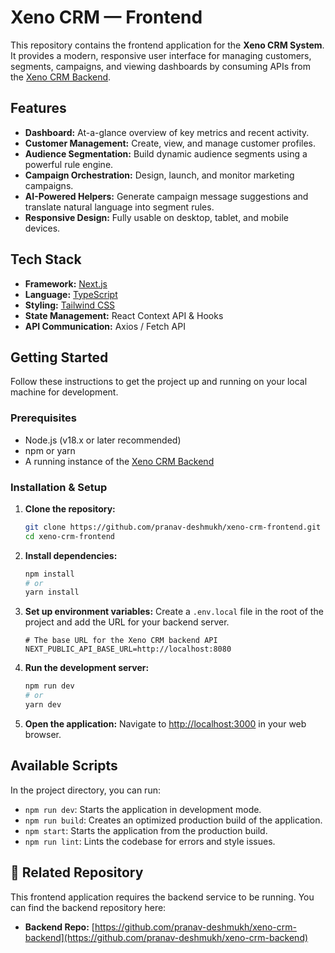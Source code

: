 # Xeno CRM — Frontend

[](https://xeno-crm-frontend-dusky.vercel.app/)

This repository contains the frontend application for the **Xeno CRM System**. It provides a modern, responsive user interface for managing customers, segments, campaigns, and viewing dashboards by consuming APIs from the [Xeno CRM Backend](https://github.com/pranav-deshmukh/xeno-crm-backend).

## Features

- **Dashboard:** At-a-glance overview of key metrics and recent activity.
- **Customer Management:** Create, view, and manage customer profiles.
- **Audience Segmentation:** Build dynamic audience segments using a powerful rule engine.
- **Campaign Orchestration:** Design, launch, and monitor marketing campaigns.
- **AI-Powered Helpers:** Generate campaign message suggestions and translate natural language into segment rules.
- **Responsive Design:** Fully usable on desktop, tablet, and mobile devices.

## Tech Stack

- **Framework:** [Next.js](https://nextjs.org/)
- **Language:** [TypeScript](https://www.typescriptlang.org/)
- **Styling:** [Tailwind CSS](https://tailwindcss.com/)
- **State Management:** React Context API & Hooks
- **API Communication:** Axios / Fetch API

## Getting Started

Follow these instructions to get the project up and running on your local machine for development.

### Prerequisites

- Node.js (v18.x or later recommended)
- npm or yarn
- A running instance of the [Xeno CRM Backend](https://github.com/pranav-deshmukh/xeno-crm-backend)

### Installation & Setup

1.  **Clone the repository:**

    ```bash
    git clone https://github.com/pranav-deshmukh/xeno-crm-frontend.git
    cd xeno-crm-frontend
    ```

2.  **Install dependencies:**

    ```bash
    npm install
    # or
    yarn install
    ```

3.  **Set up environment variables:**
    Create a `.env.local` file in the root of the project and add the URL for your backend server.

    ```env
    # The base URL for the Xeno CRM backend API
    NEXT_PUBLIC_API_BASE_URL=http://localhost:8080
    ```

4.  **Run the development server:**

    ```bash
    npm run dev
    # or
    yarn dev
    ```

5.  **Open the application:**
    Navigate to [http://localhost:3000](https://www.google.com/search?q=http://localhost:3000) in your web browser.

## Available Scripts

In the project directory, you can run:

- `npm run dev`: Starts the application in development mode.
- `npm run build`: Creates an optimized production build of the application.
- `npm start`: Starts the application from the production build.
- `npm run lint`: Lints the codebase for errors and style issues.

## 🔗 Related Repository

This frontend application requires the backend service to be running. You can find the backend repository here:

- **Backend Repo:** [https://github.com/pranav-deshmukh/xeno-crm-backend](https://github.com/pranav-deshmukh/xeno-crm-backend)
